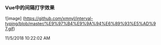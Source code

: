 ### Vue中的间隔打字效果   



![image]
(https://github.com/xmnyl/interval-typing/blob/master/%E9%97%B4%E9%9A%94%E6%89%93%E5%AD%97.gif)








11/5/2018 10:22:02 AM  
